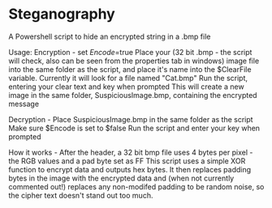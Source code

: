 # Steganography
A Powershell script to hide an encrypted string in a .bmp file

Usage:
Encryption -
set $Encode=$true
Place your (32 bit .bmp - the script will check, also can be seen from the properties tab in windows) image file into the same folder as the script, and place it's name into the $ClearFile variable. Currently it will look for a file named "Cat.bmp"
Run the script, entering your clear text and key when prompted
This will create a new image in the same folder, SuspiciousImage.bmp, containing the encrypted message

Decryption -
Place SuspiciousImage.bmp in the same folder as the script
Make sure $Encode is set to $false
Run the script and enter your key when prompted

How it works -
After the header, a 32 bit bmp file uses 4 bytes per pixel - the RGB values and a pad byte set as FF
This script uses a simple XOR function to encrypt data and outputs hex bytes. It then replaces padding bytes in the image with the encrypted data and (when not currently commented out!) replaces any non-modifed padding to be random noise, so the cipher text doesn't stand out too much.
